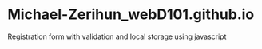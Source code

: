 # Michael-Zerihun_webD101.github.io
Registration form with validation and local storage using javascript

